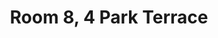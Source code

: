 ---
basin: 'No'
cudn: true
floor: Attic
grade: 4
images: []
living_room: 'No'
location: 4 Park Terrace
name: '8'
network: Wireless Only
title: Room 8, 4 Park Terrace
---